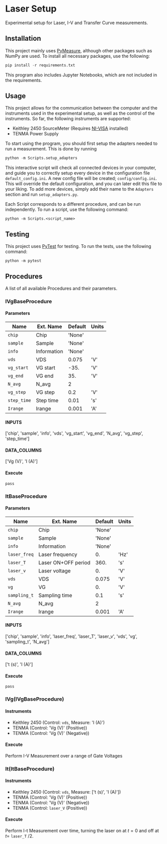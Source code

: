 # Laser Setup
Experimental setup for Laser, I-V and Transfer Curve measurements.

## Installation
This project mainly uses [PyMeasure](https://pypi.org/project/PyMeasure/), although other packages such as NumPy are used.
To install all necessary packages, use the following:

```python
pip install -r requirements.txt
```

This program also includes Jupyter Notebooks, which are not included in the requirements.

## Usage
This project allows for the communication between the computer and the instruments used in the experimental setup, as well as the control of the instruments. So far, the following instruments are supported:
- Keithley 2450 SourceMeter (Requires [NI-VISA](https://www.ni.com/en-us/support/downloads/drivers/download.ni-visa.html#480875) installed)
- TENMA Power Supply

To start using the program, you should first setup the adapters needed to run a measurement. This is done by running

```python
python -m Scripts.setup_adapters
```

This interactive script will check all connected devices in your computer, and guide you to correctly setup every device in the configuration file `default_config.ini`. A new config file will be created; `config/config.ini`. This will override the default configuration, and you can later edit this file to your liking. To add more devices, simply add their name to the `Adapters` section and run `setup_adapters.py`.

Each Script corresponds to a different procedure, and can be run independently. To run a script, use the following command:
```
python -m Scripts.<script_name>
```

## Testing
This project uses [PyTest](https://docs.pytest.org/en/stable/) for testing.
To run the tests, use the following command:
```
python -m pytest
```

## Procedures
A list of all available Procedures and their parameters.

### IVgBaseProcedure

#### Parameters
| Name      | Ext. Name   | Default | Units |
|-----------|-------------|---------|-------|
| `chip`     | Chip        | 'None'  |       |
| `sample`    | Sample      | 'None'  |       |
| `info`      | Information | 'None'  |       |
| `vds`       | VDS         | 0.075   | 'V'   |
| `vg_start`  | VG start    | -35.    | 'V'   |
| `vg_end`    | VG end      | 35.     | 'V'   |
| `N_avg`     | N_avg       | 2       |       |
| `vg_step`   | VG step     | 0.2     | 'V'   |
| `step_time` | Step time   | 0.01    | 's'   |
| `Irange`    | Irange      | 0.001   | 'A'   |

#### INPUTS
['chip', 'sample', 'info', 'vds', 'vg_start', 'vg_end', 'N_avg', 'vg_step', 'step_time']

#### DATA_COLUMNS
['Vg (V)', 'I (A)']

#### Execute
`pass`


### ItBaseProcedure

#### Parameters
| Name       | Ext. Name           | Default | Units |
|------------|---------------------|---------|-------|
| `chip`       | Chip                | 'None'  |       |
| `sample`     | Sample              | 'None'  |       |
| `info`       | Information         | 'None'  |       |
| `laser_freq` | Laser frequency     | 0.      | 'Hz'  |
| `laser_T`    | Laser ON+OFF period | 360.    | 's'   |
| `laser_v`    | Laser voltage       | 0.      | 'V'   |
| `vds`        | VDS                 | 0.075   | 'V'   |
| `vg`         | VG                  | 0.      | 'V'   |
| `sampling_t` | Sampling time       | 0.1     | 's'   |
| `N_avg`      | N_avg               | 2       |       |
| `Irange`     | Irange              | 0.001   | 'A'   |

#### INPUTS
['chip', 'sample', 'info', 'laser_freq', 'laser_T', 'laser_v', 'vds', 'vg', 'sampling_t', 'N_avg']

#### DATA_COLUMNS
['t (s)', 'I (A)']

#### Execute
`pass`


### IVg(IVgBaseProcedure)

#### Instruments
- Keithley 2450 (Control: `vds`, Measure: 'I (A)')
- TENMA (Control: 'Vg (V)' (Positive))
- TENMA (Control: 'Vg (V)' (Negative))

#### Execute
Perform I-V Measurement over a range of Gate Voltages


### It(ItBaseProcedure)

#### Instruments
- Keithley 2450 (Control: `vds`, Measure: ['t (s)', 'I (A)'])
- TENMA (Control: 'Vg (V)' (Positive))
- TENMA (Control: 'Vg (V)' (Negative))
- TENMA (Control: `laser_V` (Positive))

#### Execute
Perform I-t Measurement over time, turning the laser on at $t = 0$ and off at $t =$ `laser_T` $/2$.



